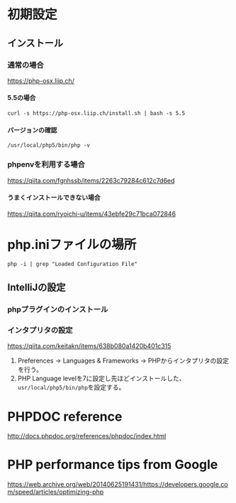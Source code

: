 # 初期設定
## インストール
### 通常の場合
https://php-osx.liip.ch/

#### 5.5の場合
```Shell
curl -s https://php-osx.liip.ch/install.sh | bash -s 5.5
```

#### バージョンの確認
```Shell
/usr/local/php5/bin/php -v
```

### phpenvを利用する場合
https://qiita.com/fgnhssb/items/2263c79284c612c7d6ed

#### うまくインストールできない場合
https://qiita.com/ryoichi-u/items/43ebfe29c71bca072846

# php.iniファイルの場所
```Shell
php -i | grep "Loaded Configuration File"
```

## IntelliJの設定
### phpプラグインのインストール
### インタプリタの設定
https://qiita.com/keitakn/items/638b080a1420b401c315
1. Preferences → Languages & Frameworks → PHPからインタプリタの設定を行う。
2. PHP Language levelを7に設定し先ほどインストールした、`usr/local/php5/bin/php`を設定する。

# PHPDOC reference
http://docs.phpdoc.org/references/phpdoc/index.html

# PHP performance tips from Google
https://web.archive.org/web/20140625191431/https://developers.google.com/speed/articles/optimizing-php
